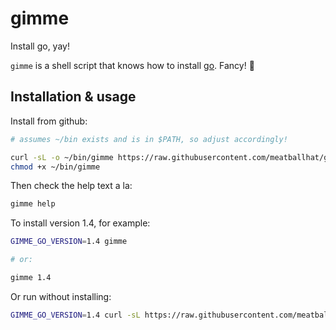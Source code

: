 # gimme

Install go, yay!

`gimme` is a shell script that knows how to install [go](https://golang.org).  Fancy! :tada:

## Installation & usage

Install from github:

``` bash
# assumes ~/bin exists and is in $PATH, so adjust accordingly!

curl -sL -o ~/bin/gimme https://raw.githubusercontent.com/meatballhat/gimme/master/gimme
chmod +x ~/bin/gimme
```

Then check the help text a la:

``` bash
gimme help
```

To install version 1.4, for example:
``` bash
GIMME_GO_VERSION=1.4 gimme

# or:

gimme 1.4
```

Or run without installing:

``` bash
GIMME_GO_VERSION=1.4 curl -sL https://raw.githubusercontent.com/meatballhat/gimme/master/gimme | bash
```
